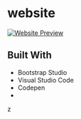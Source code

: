 # website

[![Website Preview](assets/img/preview.jpg)](https://anthonytedja.com)




## Built With

- Bootstrap Studio
- Visual Studio Code
- Codepen
- 
z
